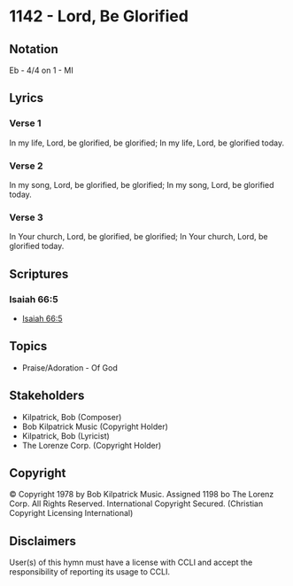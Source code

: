 # 1142 - Lord, Be Glorified

## Notation

Eb - 4/4 on 1 - MI

## Lyrics

### Verse 1

In my life, Lord, be glorified, be glorified; In my life, Lord, be glorified today.

### Verse 2

In my song, Lord, be glorified, be glorified; In my song, Lord, be glorified today.

### Verse 3

In Your church, Lord, be glorified, be glorified; In Your church, Lord, be glorified today.


## Scriptures

### Isaiah 66:5

- [Isaiah 66:5](https://www.biblegateway.com/passage/?search=Isaiah%2066%3A5)


## Topics

- Praise/Adoration - Of God

## Stakeholders

- Kilpatrick, Bob (Composer)
- Bob Kilpatrick Music (Copyright Holder)
- Kilpatrick, Bob (Lyricist)
- The Lorenze Corp. (Copyright Holder)

## Copyright

© Copyright 1978 by Bob Kilpatrick Music. Assigned 1198 bo The Lorenz Corp. All Rights Reserved. International Copyright Secured.
(Christian Copyright Licensing International)

## Disclaimers

User(s) of this hymn must have a license with CCLI and accept the responsibility of reporting its usage to CCLI.

